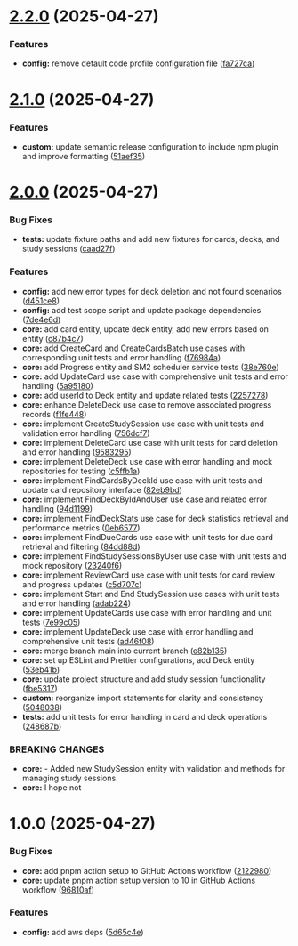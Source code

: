 # [2.2.0](https://github.com/thiagoadsix/keezmo-server/compare/v2.1.0...v2.2.0) (2025-04-27)


### Features

* **config:** remove default code profile configuration file ([fa727ca](https://github.com/thiagoadsix/keezmo-server/commit/fa727ca85988855e4a3ce507b84d82f398a0c107))

# [2.1.0](https://github.com/thiagoadsix/keezmo-server/compare/v2.0.0...v2.1.0) (2025-04-27)


### Features

* **custom:** update semantic release configuration to include npm plugin and improve formatting ([51aef35](https://github.com/thiagoadsix/keezmo-server/commit/51aef359a3a947d97e15c89ca237684786231adf))

# [2.0.0](https://github.com/thiagoadsix/keezmo-server/compare/v1.0.0...v2.0.0) (2025-04-27)


### Bug Fixes

* **tests:** update fixture paths and add new fixtures for cards, decks, and study sessions ([caad27f](https://github.com/thiagoadsix/keezmo-server/commit/caad27fbe87bad1dfafcb8cc0ed8743a75f6151b))


### Features

* **config:** add new error types for deck deletion and not found scenarios ([d451ce8](https://github.com/thiagoadsix/keezmo-server/commit/d451ce8ef507b4c2585d72ae302bc0b54dc3bf73))
* **config:** add test scope script and update package dependencies ([7de4e6d](https://github.com/thiagoadsix/keezmo-server/commit/7de4e6d54db6054415778d4fb97fa38723739d66))
* **core:** add card entity, update deck entity, add new errors based on entity ([c87b4c7](https://github.com/thiagoadsix/keezmo-server/commit/c87b4c705d771d79a602f7fa9331bc9c3274757a))
* **core:** add CreateCard and CreateCardsBatch use cases with corresponding unit tests and error handling ([f76984a](https://github.com/thiagoadsix/keezmo-server/commit/f76984a038ae20f0afb75268e928bc1ca8c98be3))
* **core:** add Progress entity and SM2 scheduler service tests ([38e760e](https://github.com/thiagoadsix/keezmo-server/commit/38e760e55196e2c168ed4d64352a8702113c530d))
* **core:** add UpdateCard use case with comprehensive unit tests and error handling ([5a95180](https://github.com/thiagoadsix/keezmo-server/commit/5a9518042004c622031c768865105f6d8a407c6b))
* **core:** add userId to Deck entity and update related tests ([2257278](https://github.com/thiagoadsix/keezmo-server/commit/225727855b28a1243f87ac2046ce3618a21266c3))
* **core:** enhance DeleteDeck use case to remove associated progress records ([f1fe448](https://github.com/thiagoadsix/keezmo-server/commit/f1fe448c916a4cf31b7163ab1737057600be5b9f))
* **core:** implement CreateStudySession use case with unit tests and validation error handling ([756dcf7](https://github.com/thiagoadsix/keezmo-server/commit/756dcf72c0b3a17bfab8074d04750bb17aaeac85))
* **core:** implement DeleteCard use case with unit tests for card deletion and error handling ([9583295](https://github.com/thiagoadsix/keezmo-server/commit/9583295d646fc635c4bde62bf903f47bc80ffa8f))
* **core:** implement DeleteDeck use case with error handling and mock repositories for testing ([c5ffb1a](https://github.com/thiagoadsix/keezmo-server/commit/c5ffb1a0a43565a2b1d1174acccca11cd917825e))
* **core:** implement FindCardsByDeckId use case with unit tests and update card repository interface ([82eb9bd](https://github.com/thiagoadsix/keezmo-server/commit/82eb9bd639b6ed6cb47e948a537ba6aaeac5919f))
* **core:** implement FindDeckByIdAndUser use case and related error handling ([94d1199](https://github.com/thiagoadsix/keezmo-server/commit/94d1199b2fd497a9cffbb29fb19e162e5ac07d4f))
* **core:** implement FindDeckStats use case for deck statistics retrieval and performance metrics ([0eb6577](https://github.com/thiagoadsix/keezmo-server/commit/0eb65774fb1f9f25c3a49df442da251efc628c9b))
* **core:** implement FindDueCards use case with unit tests for due card retrieval and filtering ([84dd88d](https://github.com/thiagoadsix/keezmo-server/commit/84dd88ddc78901f1a791160e8e8642a839e77d4a))
* **core:** implement FindStudySessionsByUser use case with unit tests and mock repository ([23240f6](https://github.com/thiagoadsix/keezmo-server/commit/23240f690bf7ea7f6f7dd54a218dbc11dc85acee))
* **core:** implement ReviewCard use case with unit tests for card review and progress updates ([c5d707c](https://github.com/thiagoadsix/keezmo-server/commit/c5d707ca6aef246b3d66120d73e938205a65f835))
* **core:** implement Start and End StudySession use cases with unit tests and error handling ([adab224](https://github.com/thiagoadsix/keezmo-server/commit/adab224624d8508ab8fe4dc9b12aa1463361d6c5))
* **core:** implement UpdateCards use case with error handling and unit tests ([7e99c05](https://github.com/thiagoadsix/keezmo-server/commit/7e99c055e8708067e3dfd42d4971e284bcb60bd1))
* **core:** implement UpdateDeck use case with error handling and comprehensive unit tests ([ad46f08](https://github.com/thiagoadsix/keezmo-server/commit/ad46f0857ae951733cda884b9f7260360a728469))
* **core:** merge branch main into current branch ([e82b135](https://github.com/thiagoadsix/keezmo-server/commit/e82b13564adde7ab34792cf9a219a49671a67236))
* **core:** set up ESLint and Prettier configurations, add Deck entity ([53eb41b](https://github.com/thiagoadsix/keezmo-server/commit/53eb41b7a299e80ea68ed681f529d62e1b422ac3))
* **core:** update project structure and add study session functionality ([fbe5317](https://github.com/thiagoadsix/keezmo-server/commit/fbe5317f864fc7d6f5835e1fd40c78fc2a6862f2))
* **custom:** reorganize import statements for clarity and consistency ([5048038](https://github.com/thiagoadsix/keezmo-server/commit/504803863462a96ed691b2a8f6b2024fb07a6b32))
* **tests:** add unit tests for error handling in card and deck operations ([248687b](https://github.com/thiagoadsix/keezmo-server/commit/248687b595b4a76082dadbe615a2eb407b4ba63e))


### BREAKING CHANGES

* **core:** - Added new StudySession entity with validation and methods for managing study sessions.
* **core:** I hope not

# 1.0.0 (2025-04-27)


### Bug Fixes

* **core:** add pnpm action setup to GitHub Actions workflow ([2122980](https://github.com/thiagoadsix/keezmo-server/commit/21229807ca30da1873d7787062642ca5dbab4256))
* **core:** update pnpm action setup version to 10 in GitHub Actions workflow ([96810af](https://github.com/thiagoadsix/keezmo-server/commit/96810af63c25a4d035b8c5ceb00d4f921ab95845))


### Features

* **config:** add aws deps ([5d65c4e](https://github.com/thiagoadsix/keezmo-server/commit/5d65c4ed21e502e3a362b32433d5fbaf00064b79))
